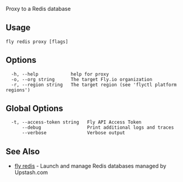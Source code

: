 Proxy to a Redis database

## Usage
~~~
fly redis proxy [flags]
~~~

## Options

~~~
  -h, --help            help for proxy
  -o, --org string      The target Fly.io organization
  -r, --region string   The target region (see 'flyctl platform regions')
~~~

## Global Options

~~~
  -t, --access-token string   Fly API Access Token
      --debug                 Print additional logs and traces
      --verbose               Verbose output
~~~

## See Also

* [fly redis](/docs/flyctl/fly-redis/)	 - Launch and manage Redis databases managed by Upstash.com

